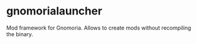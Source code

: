 gnomorialauncher
================

Mod framework for Gnomoria. Allows to create mods without recompiling the binary.
